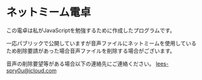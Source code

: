 # ネットミーム電卓 
この電卓は私がJavaScriptを勉強するために作成したプログラムです。

一応パブリックで公開していますが音声ファイルにネットミームを使用しているため削除要請があった場合音声ファイルを削除する場合がございます。

音声の削除要望等がある場合以下の連絡先にご連絡ください。
lees-spry0u@icloud.com